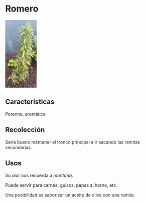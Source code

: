 # Romero

<img src="./img/romero.jpeg" alt="romero" width="100" />

## Características

Perenne, aromática

## Recolección

Sería bueno mantener el tronco principal e ir sacando las ramitas secundarias.


## Usos

Su olor nos recuerda a *montaña*.

Puede servir para carnes, guisos, papas al horno, etc.

Una posibilidad es saborizar un aceite de oliva con una ramita.


